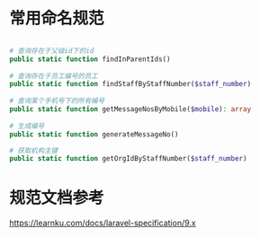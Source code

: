 #  常用命名规范

```php

# 查询存在于父级id下的id
public static function findInParentIds()
    
# 查询存在于员工编号的员工    
public static function findStaffByStaffNumber($staff_number)    
  
# 查询某个手机号下的所有编号    
public static function getMessageNosByMobile($mobile): array    
    
# 生成编号
public static function generateMessageNo()

# 获取机构主键
public static function getOrgIdByStaffNumber($staff_number)
```

#  规范文档参考

https://learnku.com/docs/laravel-specification/9.x